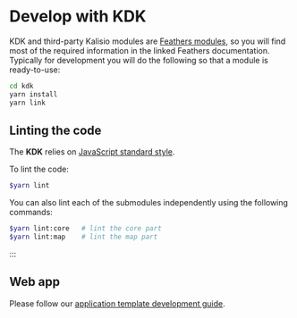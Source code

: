 # Develop with KDK

KDK and third-party Kalisio modules are [Feathers modules](https://docs.feathersjs.com), so you will find most of the required information in the linked Feathers documentation. Typically for development you will do the following so that a module is ready-to-use:
```bash
cd kdk
yarn install
yarn link
```

## Linting the code

The **KDK** relies on [JavaScript standard style](https://github.com/feross/standard).

To lint the code:

```bash
$yarn lint
```

You can also lint each of the submodules independently using the following commands:

```bash
$yarn lint:core   # lint the core part
$yarn lint:map    # lint the map part
```
:::

## Web app

Please follow our [application template development guide](https://kalisio.github.io/skeleton/guides/development/develop.html).
